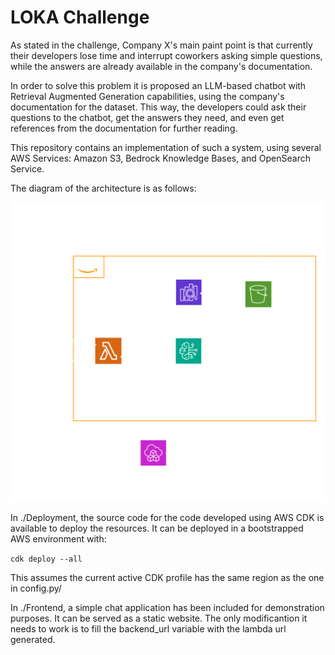 
# LOKA Challenge

As stated in the challenge, Company X's main paint point is that currently their developers lose time and interrupt coworkers asking simple questions, while the answers are already available in the company's documentation.

In order to solve this problem it is proposed an LLM-based chatbot with Retrieval Augmented Generation capabilities, using the company's documentation for the dataset. This way, the developers could ask their questions to the chatbot, get the answers they need, and even get references from the documentation for further reading.

This repository contains an implementation of such a system, using several AWS Services: Amazon S3, Bedrock Knowledge Bases, and OpenSearch Service.

The diagram of the architecture is as follows:

![diagram](diagram_export.svg)


In ./Deployment, the source code for the code developed using AWS CDK is available to deploy the resources. It can be deployed in a bootstrapped AWS environment with:

```cdk deploy --all```

This assumes the current active CDK profile has the same region as the one in config.py/

In ./Frontend, a simple chat application has been included for demonstration purposes. It can be served as a static website. The only modificantion it needs to work is to fill the backend_url variable with the lambda url generated.
